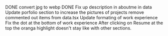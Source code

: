DONE convert jpg to webp
DONE Fix up description in aboutme in data
Update porfolio section to increase the pictures of projects
remove commented out items from data.tsx
Update formating of work experience
Fix the dot at the bottom of work experience
After clicking on Resume at the top the oranga highlight doesn't stay like with other sections.